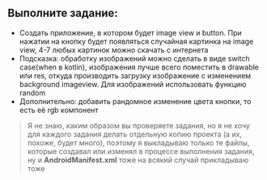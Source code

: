 ## Выполните задание:

- Создать приложение, в котором будет image view и button. При нажатии на кнопку будет появляться случайная картинка на image view, 4-7 любых картинок можно скачать с интернета
- Подсказка: обработку изображений можно сделать в виде switch case(when в kotlin), изображения лучше всего поместить в drawable или res, откуда производить загрузку изображение с изменением background imageview. Для изображений использовать функцию random
- Дополнительно: добавить рандомное изменение цвета кнопки, то есть её rgb компонент

> Я не знаю, каким образом вы проверяете задания, но я не хочу для каждого задания делать отдельную копию проекта (а их, похоже, будет много), поэтому я выкладываю только те файлы, которые создавал или изменял в процессе выполнения задания, ну и **AndroidManifest.xml** тоже на всякий случай прикладываю тоже
